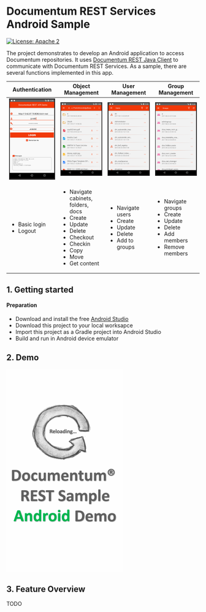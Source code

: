 # Documentum REST Services Android Sample

[![License: Apache 2](https://img.shields.io/badge/license-Apache%202.0-brightgreen.svg)](http://www.apache.org/licenses/LICENSE-2.0)


The project demonstrates to develop an Android application to access Documentum repositories. It uses [Documentum REST Java Client](https://github.com/Enterprise-Content-Management/documentum-rest-client-java) to communicate with Documentum REST Services. As a sample, there are several functions implemented in this app.

| Authentication | Object Management | User Management | Group Management |
| ------------------ | ------------------ | ------------------ | ------------------ |
| <img src="demo/snip20170406_2.png" width="300"> | <img src="demo/snip20170406_6.png" width="300"> | <img src="demo/snip20170406_4.png" width="300">  | <img src="demo/snip20170406_5.png" width="300">  |
|<ul><li>Basic login</li><li>Logout</li></ul>|<ul><li>Navigate cabinets, folders, docs</li><li>Create</li><li>Update</li><li>Delete</li><li>Checkout</li><li>Checkin</li><li>Copy</li><li>Move</li><li>Get content</li></ul>|<ul><li>Navigate users</li><li>Create</li><li>Update</li><li>Delete</li><li>Add to groups</li></ul>|<ul><li>Navigate groups</li><li>Create</li><li>Update</li><li>Delete</li><li>Add members</li><li>Remove members</li></ul>|


## 1. Getting started

#### Preparation

* Download and install the free [Android Studio](https://developer.android.com/studio/index.html)
* Download this project to your local worksapce
* Import this project as a Gradle project into Android Studio
* Build and run in Android device emulator

## 2. Demo

<img src="demo/android-sample.gif">

## 3. Feature Overview

TODO

